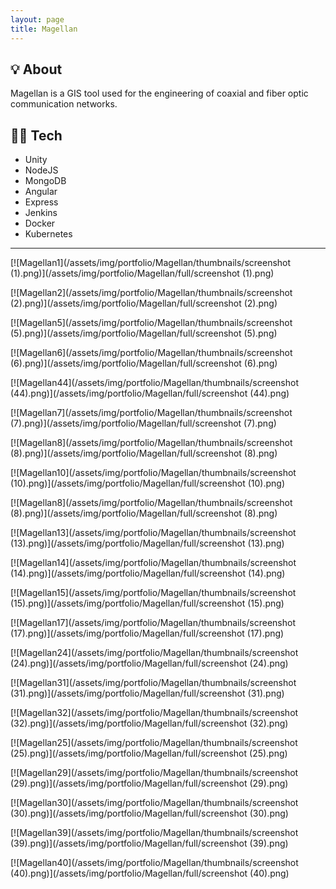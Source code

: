 ```yaml
---
layout: page
title: Magellan
---
```


## 💡 About
Magellan is a GIS tool used for the engineering of coaxial and fiber optic communication networks.

## 👨‍💻 Tech

* Unity
* NodeJS
* MongoDB
* Angular
* Express
* Jenkins
* Docker
* Kubernetes

---

[![Magellan1](/assets/img/portfolio/Magellan/thumbnails/screenshot (1).png)](/assets/img/portfolio/Magellan/full/screenshot (1).png)

[![Magellan2](/assets/img/portfolio/Magellan/thumbnails/screenshot (2).png)](/assets/img/portfolio/Magellan/full/screenshot (2).png)

[![Magellan5](/assets/img/portfolio/Magellan/thumbnails/screenshot (5).png)](/assets/img/portfolio/Magellan/full/screenshot (5).png)

[![Magellan6](/assets/img/portfolio/Magellan/thumbnails/screenshot (6).png)](/assets/img/portfolio/Magellan/full/screenshot (6).png)

[![Magellan44](/assets/img/portfolio/Magellan/thumbnails/screenshot (44).png)](/assets/img/portfolio/Magellan/full/screenshot (44).png)

[![Magellan7](/assets/img/portfolio/Magellan/thumbnails/screenshot (7).png)](/assets/img/portfolio/Magellan/full/screenshot (7).png)

[![Magellan8](/assets/img/portfolio/Magellan/thumbnails/screenshot (8).png)](/assets/img/portfolio/Magellan/full/screenshot (8).png)

[![Magellan10](/assets/img/portfolio/Magellan/thumbnails/screenshot (10).png)](/assets/img/portfolio/Magellan/full/screenshot (10).png)

[![Magellan8](/assets/img/portfolio/Magellan/thumbnails/screenshot (8).png)](/assets/img/portfolio/Magellan/full/screenshot (8).png)

[![Magellan13](/assets/img/portfolio/Magellan/thumbnails/screenshot (13).png)](/assets/img/portfolio/Magellan/full/screenshot (13).png)

[![Magellan14](/assets/img/portfolio/Magellan/thumbnails/screenshot (14).png)](/assets/img/portfolio/Magellan/full/screenshot (14).png)

[![Magellan15](/assets/img/portfolio/Magellan/thumbnails/screenshot (15).png)](/assets/img/portfolio/Magellan/full/screenshot (15).png)

[![Magellan17](/assets/img/portfolio/Magellan/thumbnails/screenshot (17).png)](/assets/img/portfolio/Magellan/full/screenshot (17).png)

[![Magellan24](/assets/img/portfolio/Magellan/thumbnails/screenshot (24).png)](/assets/img/portfolio/Magellan/full/screenshot (24).png)

[![Magellan31](/assets/img/portfolio/Magellan/thumbnails/screenshot (31).png)](/assets/img/portfolio/Magellan/full/screenshot (31).png)

[![Magellan32](/assets/img/portfolio/Magellan/thumbnails/screenshot (32).png)](/assets/img/portfolio/Magellan/full/screenshot (32).png)

[![Magellan25](/assets/img/portfolio/Magellan/thumbnails/screenshot (25).png)](/assets/img/portfolio/Magellan/full/screenshot (25).png)

[![Magellan29](/assets/img/portfolio/Magellan/thumbnails/screenshot (29).png)](/assets/img/portfolio/Magellan/full/screenshot (29).png)

[![Magellan30](/assets/img/portfolio/Magellan/thumbnails/screenshot (30).png)](/assets/img/portfolio/Magellan/full/screenshot (30).png)

[![Magellan39](/assets/img/portfolio/Magellan/thumbnails/screenshot (39).png)](/assets/img/portfolio/Magellan/full/screenshot (39).png)

[![Magellan40](/assets/img/portfolio/Magellan/thumbnails/screenshot (40).png)](/assets/img/portfolio/Magellan/full/screenshot (40).png)
